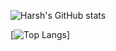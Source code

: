 ![Harsh's GitHub stats](https://github-readme-stats.vercel.app/api?username=tmnrp&show_icons=true&theme=dark)

[![Top Langs](https://github-readme-stats.vercel.app/api/top-langs/?username=tmnrp&layout=compact&theme=dark)]
